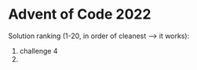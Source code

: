 # Advent of Code 2022
Solution ranking (1-20, in order of cleanest --> it works):
1. challenge 4
2. 
